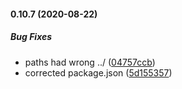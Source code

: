#### 0.10.7 (2020-08-22)

##### Bug Fixes

*  paths had wrong ../ ([04757ccb](https://github.com/IgorSzyporyn/plop-scaffold/commit/04757ccb8ff02d669bc5afbc730e35271572b22b))
*  corrected package.json ([5d155357](https://github.com/IgorSzyporyn/plop-scaffold/commit/5d1553573a30df0f0a29ffd1938ba2c985e12583))

